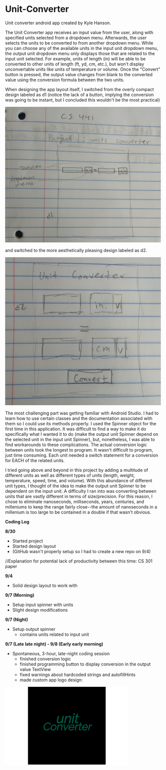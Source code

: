 # Unit-Converter
Unit converter android app created by Kyle Hanson.

The Unit Converter app receives an input value from the user, along with specified units selected from a dropdown menu. Afterwards, the user selects the units to be converted to from another dropdown menu. While you can choose any of the available units in the input unit dropdown menu, the output unit dropdown menu only displays those that are related to the input unit selected. For example, units of length (in) will be able to be converted to other units of length (ft, yd, cm, etc.), but won't display unconvertable units like units of temperature or volume. Once the "Convert" button is pressed, the output value changes from blank to the converted value using the conversion formula between the two units. 

When designing the app layout itself, I switched from the overly compact design labeled as d1 (notice the lack of a button, implying the conversion was going to be instant, but I concluded this wouldn't be the most practical)

![Image description](design_images/IMG_20190908_161439.jpg)

and switched to the more aesthetically pleasing design labeled as d2.

![Image description](design_images/IMG_20190908_161447.jpg)

The most challenging part was getting familiar with Android Studio. I had to learn how to use certain classes and the documentation associated with them so I could use its methods properly. I used the Spinner object for the first time in this application. It was difficult to find a way to make it do specifically what I wanted it to do (make the output unit Spinner depend on the selected unit in the input unit Spinner), but, nonetheless, I was able to find workarounds to these complications. The actual conversion logic between units took the longest to program. It wasn't difficult to program, just time consuming. Each unit needed a switch statement for a conversion for EACH of the related units.

I tried going above and beyond in this project by adding a multitude of different units as well as different types of units (length, weight, temperature, speed, time, and volume). With this abundance of different unit types, I thought of the idea to make the output unit Spinner to be dependent on the input unit. A difficulty I ran into was converting between units that are vastly different in terms of size/precision. For this reason, I chose to eliminate nanoseconds, milliseconds, years, centuries, and milleniums to keep the range fairly close--the amount of nanoseconds in a millenium is too large to be contained in a double if that wasn't obvious.

**Coding Log**

**8/30**
- Started project
- Started design layout
- (GitHub wasn't properly setup so I had to create a new repo on 9/4)

//Explanation for potential lack of productivity between this time: CS 301 paper

**9/4**
- Solid design layout to work with

**9/7 (Morning)**
- Setup input spinner with units
- Slight design modifications

**9/7 (Night)**
- Setup output spinner
  - contains units related to input unit
  
**9/7 (Late late night) - 9/8 (Early early morning)**
- Spontaneous, 3-hour, late-night coding session
  - finished conversion logic
  - finished programming button to display conversion in the output value TextView
  - fixed warnings about hardcoded strings and autofillHints
  - made custom app logo design:
  
![Image description](design_images/unit_converter_logo.png)
